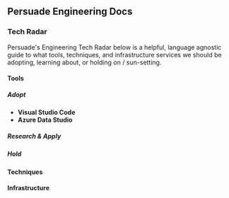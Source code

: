 ## Persuade Engineering Docs

### Tech Radar

Persuade's Engineering Tech Radar below is a helpful, language agnostic guide to what tools, techniques, and infrastructure services we should be adopting, learning about, or holding on / sun-setting. 

#### Tools

##### Adopt
- **Visual Studio Code**
- **Azure Data Studio**
##### Research & Apply

##### Hold

#### Techniques


#### Infrastructure